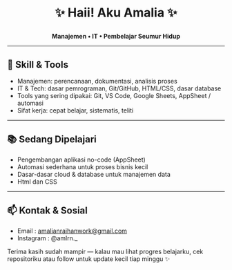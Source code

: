 # <p align="center">✨ Haii! Aku Amalia ✨

</p>

<p align="center">
<strong> Manajemen • IT • Pembelajar Seumur Hidup</strong><br>
</p>

---

## 🧰 Skill & Tools

- Manajemen: perencanaan, dokumentasi, analisis proses
- IT & Tech: dasar pemrograman, Git/GitHub, HTML/CSS, dasar database
- Tools yang sering dipakai: Git, VS Code, Google Sheets, AppSheet / automasi
- Sifat kerja: cepat belajar, sistematis, teliti

---

## 📚 Sedang Dipelajari

- Pengembangan aplikasi no-code (AppSheet)
- Automasi sederhana untuk proses bisnis kecil
- Dasar-dasar cloud & database untuk manajemen data
- Html dan CSS

---

## 📫 Kontak & Sosial

- Email : amalianraihanwork@gmail.com
- Instagram : @amlrn._

Terima kasih sudah mampir — kalau mau lihat progres belajarku, cek repositoriku atau follow untuk update kecil tiap minggu ✨
